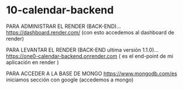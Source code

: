 # 10-calendar-backend

PARA ADMINISTRAR EL RENDER (BACK-END)…
https://dashboard.render.com/ (con esto accedemos al dashboard de render)

PARA LEVANTAR EL RENDER (BACK-END ultima versión 1.1.0)…
https://one0-calendar-backend.onrender.com ( es el  end-point de mi aplicación en render ) 


PARA ACCEDER A LA BASE DE MONGO 
https://www.mongodb.com/es iniciamos sección con google (accedemos a mongo)

